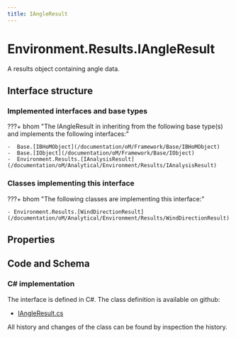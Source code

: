 ```yaml
---
title: IAngleResult
---
```


# Environment.Results.IAngleResult

A results object containing angle data.

## Interface structure

### Implemented interfaces and base types

???+ bhom "The IAngleResult in inheriting from the following base type(s) and implements the following interfaces:"

    -  Base.[IBHoMObject](/documentation/oM/Framework/Base/IBHoMObject)
    -  Base.[IObject](/documentation/oM/Framework/Base/IObject)
    -  Environment.Results.[IAnalysisResult](/documentation/oM/Analytical/Environment/Results/IAnalysisResult)


### Classes implementing this interface

???+ bhom "The following classes are implementing this interface:"

    - Environment.Results.[WindDirectionResult](/documentation/oM/Analytical/Environment/Results/WindDirectionResult)


## Properties

## Code and Schema

### C# implementation

The interface is defined in C#. The class definition is available on github:

- [IAngleResult.cs](https://github.com/BHoM/BHoM/blob/develop/Environment_oM/Results/ResultObjects/Angle/IAngleResult.cs)

All history and changes of the class can be found by inspection the history.
